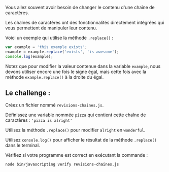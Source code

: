 Vous allez souvent avoir besoin de changer le contenu d'une chaîne de caractères.

Les chaînes de caractères ont des fonctionnalités directement intégrées qui vous permettent de manipuler leur contenu.

Voici un exemple qui utilise la méthode `.replace()` :

```js
var example = 'this example exists';
example = example.replace('exists', 'is awesome');
console.log(example);
```

Notez que pour modifier la valeur contenue dans la variable `example`, nous devons utiliser encore une fois le signe égal, mais cette fois avec la méthode `example.replace()` à la droite du égal.

## Le challenge :

Créez un fichier nommé `revisions-chaines.js`.

Définissez une variable nommée `pizza` qui contient cette chaîne de caractères : `'pizza is alright'`

Utilisez la méthode `.replace()` pour modifier `alright` en `wonderful`.

Utilisez `console.log()` pour afficher le résultat de la méthode `.replace()` dans le terminal.

Vérifiez si votre programme est correct en exécutant la commande :

`node bin/javascripting verify revisions-chaines.js`

